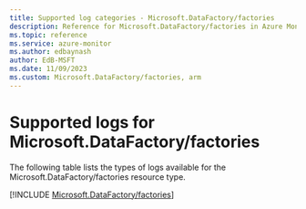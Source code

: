 ```yaml
---
title: Supported log categories - Microsoft.DataFactory/factories
description: Reference for Microsoft.DataFactory/factories in Azure Monitor Logs.
ms.topic: reference
ms.service: azure-monitor
ms.author: edbaynash
author: EdB-MSFT
ms.date: 11/09/2023
ms.custom: Microsoft.DataFactory/factories, arm
---
```





# Supported logs for Microsoft.DataFactory/factories  
The following table lists the types of logs available for the Microsoft.DataFactory/factories resource type.
  
  
[!INCLUDE [Microsoft.DataFactory/factories](./includes/microsoft-datafactory-factories-logs-include.md)]
  
